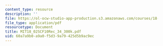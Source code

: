 ```yaml
---
content_type: resource
description: ''
file: https://ol-ocw-studio-app-production.s3.amazonaws.com/courses/18-02sc-multivariable-calculus-fall-2010/60a7a9b0a9a0f5d39a79425d5b9ac9ec_MIT18_02SCF10Rec_34_300k.pdf
file_type: application/pdf
resourcetype: Document
title: MIT18_02SCF10Rec_34_300k.pdf
uid: 60a7a9b0-a9a0-f5d3-9a79-425d5b9ac9ec
---
```

